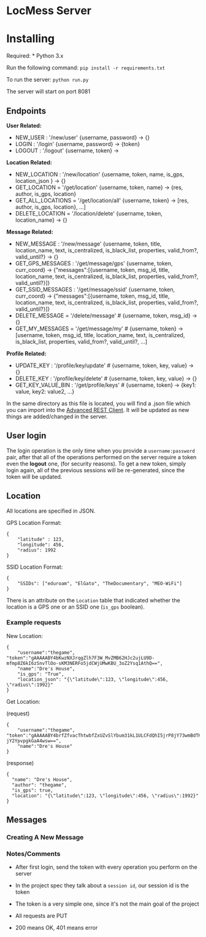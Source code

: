 # LocMess Server

# Installing

Required:
    * Python 3.x

Run the following command:
`pip install -r requirements.txt`

To run the server:
`python run.py`

The server will start on port 8081

## Endpoints

**User Related:**
* NEW_USER : '/new/user' {username, password} -> {}
* LOGIN : '/login' {username, password} -> {token}
* LOGOUT : '/logout' {username, token} ->

**Location Related:**

* NEW_LOCATION : '/new/location'  {username, token, name, is_gps, location_json } -> {}
* GET_LOCATION = '/get/location'  {username, token, name} -> {res, author, is_gps, location}
* GET_ALL_LOCATIONS = '/get/location/all'  {username, token} -> [res, author, is_gps, location}, ...]
* DELETE_LOCATION = '/location/delete'  {username, token, location_name} -> {}

**Message Related:**

* NEW_MESSAGE : '/new/message' {username, token, title, location_name, text, is_centralized, is_black_list, properties, valid_from?, valid_until?} -> {}
* GET_GPS_MESSAGES : '/get/message/gps' {username, token, curr_coord} -> {"messages":[{username, token, msg_id, title, location_name, text, is_centralized, is_black_list, properties, valid_from?, valid_until?}]}
* GET_SSID_MESSAGES : '/get/message/ssid' {username, token, curr_coord} -> {"messages":[{username, token, msg_id, title, location_name, text, is_centralized, is_black_list, properties, valid_from?, valid_until?}]}
* DELETE_MESSAGE = '/delete/message' # {username, token, msg_id} -> {}
* GET_MY_MESSAGES = '/get/message/my' # {username, token} -> [username, token, msg_id, title, location_name, text, is_centralized, is_black_list, properties, valid_from?, valid_until?, ...]

**Profile Related:**

* UPDATE_KEY : '/profile/key/update' # {username, token, key, value} -> {}
* DELETE_KEY : '/profile/key/delete' # {username, token, key, value} -> {}
* GET_KEY_VALUE_BIN : '/get/profile/keys' # {username, token} -> {key1: value, key2: value2, ...}

In the same directory as this file is located, you will find a .json file which you can import
into the [Advanced REST Client](https://chrome.google.com/webstore/detail/advanced-rest-client/hgmloofddffdnphfgcellkdfbfbjeloo). It will be updated as new things are added/changed in the server.

## User login

The login operation is the only time when you provide a `username:password`
pair, after that all of the operations performed on the server require a token
even the **logout** one, (for security reasons). To get a new token, simply
login again, all of the previous sessions will be re-generated, since the
token will be updated.

## Location

All locations are specified in JSON.

GPS Location Format:

```
{
    "latitude" : 123,
    "longitude": 456,
    "radius": 1992
}
```

SSID Location Format:

```
{
    "SSIDs": ["eduroam", "ElGato", "TheDocumentary", "MEO-WiFi"]
}
```

There is an attribute on the `Location` table that indicated whether the location
is a GPS one or an SSID one (`is_gps` boolean).

### Example requests

New Location:

```
{
    "username":"thegame", "token":"gAAAAABY4bKwzNXJrqgZlh7F3W_MvZMB62HJc2ujLU9D-mfmp8Z6kI6zSnvTlOo-sKM3NERFo5jdCWjUMwKBU_3oZ2Ysq1AthQ==",
    "name":"Dre's House",
    "is_gps": "True",
    "location_json": "{\"latitude\":123, \"longitude\":456, \"radius\":1992}"
}
```

Get Location:

(request)
```
{
    "username":"thegame", "token":"gAAAAABY4brfZfvacThtwbfZxUZvSlYbum31kL1ULCFdQhI5jrP8jY73wmBdTKSsH0WIKcPkbmz_i69gm-jY2YpvpgkGaA4wsw==",
    "name":"Dre's House"
}
```

(response)
```
{
  "name": "Dre's House",
  "author": "thegame",
  "is_gps": true,
  "location": "{\"latitude\":123, \"longitude\":456, \"radius\":1992}"
}
```

## Messages

### Creating A New Message

### Notes/Comments

* After first login, send the token with every operation you perform on the server
* In the project spec they talk about a `session id`, our session id is the token
* The token is a very simple one, since it's not the main goal of the project


* All requests are PUT
* 200 means OK, 401 means error
